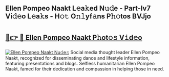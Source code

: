 ## Ellen Pompeo Naakt L𝚎a𝚔ed N𝚞𝚍e - Part-lv7 Vi𝚍𝚎o L𝚎a𝚔s - H𝚘𝚝 O𝚗𝚕yf𝚊ns P𝚑𝚘tos BVJjo

# <h2><a href="http://kf74z1j.oniu.top/?m=Ellen+Pompeo+Naakt">🔗👉 🔴 Ellen Pompeo Naakt P𝚑ot𝚘𝚜 V𝚒d𝚎o</a></h2>

[![Ellen Pompeo Naakt Nu𝚍e𝚜](https://i.imgur.com/0qMVB7G.gif)](http://kf74z1j.oniu.top/?m=Ellen+Pompeo+Naakt)
Social media thought leader Ellen Pompeo Naakt, recognized for disseminating dance and lifestyle information, featuring presentations and blogs. Selfless humanitarian Ellen Pompeo Naakt, famed for their dedication and compassion in helping those in need.  
